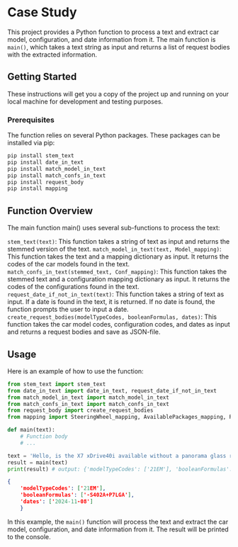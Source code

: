 # Case Study 
This project provides a Python function to process a text and extract car model, configuration, and date information from it. The main function is `main()`, which takes a text string as input and returns a list of request bodies with the extracted information.

## Getting Started

These instructions will get you a copy of the project up and running on your local machine for development and testing purposes.

### Prerequisites

The function relies on several Python packages. These packages can be installed via pip:

```python
pip install stem_text
pip install date_in_text
pip install match_model_in_text
pip install match_confs_in_text
pip install request_body
pip install mapping
```

## Function Overview
The main function main() uses several sub-functions to process the text:

`stem_text(text)`: This function takes a string of text as input and returns the stemmed version of the text.
`match_model_in_text(text, Model_mapping)`: This function takes the text and a mapping dictionary as input. It returns the codes of the car models found in the text.
`match_confs_in_text(stemmed_text, Conf_mapping)`: This function takes the stemmed text and a configuration mapping dictionary as input. It returns the codes of the configurations found in the text.
`request_date_if_not_in_text(text)`: This function takes a string of text as input. If a date is found in the text, it is returned. If no date is found, the function prompts the user to input a date.
`create_request_bodies(modelTypeCodes, booleanFormulas, dates)`: This function takes the car model codes, configuration codes, and dates as input and returns a request bodies and save as JSON-file.

## Usage
Here is an example of how to use the function:

```python
from stem_text import stem_text
from date_in_text import date_in_text, request_date_if_not_in_text
from match_model_in_text import match_model_in_text
from match_confs_in_text import match_confs_in_text
from request_body import create_request_bodies
from mapping import SteeringWheel_mapping, AvailablePackages_mapping, Roof_mapping, Model_mapping

def main(text):
    # Function body
    # ...

text = 'Hello, is the X7 xDrive40i available without a panorama glass roof and with the EU Comfort Package. I need the vehicle on the 8th of November 2024.'
result = main(text)
print(result) # output: {'modelTypeCodes': ['21EM'], 'booleanFormulas': ['-S402A+P7LGA'], 'dates': ['2024-11-08']}
```
```JSON
{
    'modelTypeCodes': ['21EM'], 
    'booleanFormulas': ['-S402A+P7LGA'], 
    'dates': ['2024-11-08']
    }
```

In this example, the `main()` function will process the text and extract the car model, configuration, and date information from it. The result will be printed to the console.
